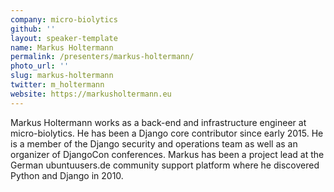 ```yaml
---
company: micro-biolytics
github: ''
layout: speaker-template
name: Markus Holtermann
permalink: /presenters/markus-holtermann/
photo_url: ''
slug: markus-holtermann
twitter: m_holtermann
website: https://markusholtermann.eu
---
```


Markus Holtermann works as a back-end and infrastructure engineer at micro-biolytics. He has been a Django core contributor since early 2015. He is a member of the Django security and operations team as well as an organizer of DjangoCon conferences. Markus has been a project lead at the German ubuntuusers.de community support platform where he discovered Python and Django in 2010.